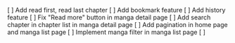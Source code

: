 [ ] Add read first, read last chapter
[ ] Add bookmark feature
[ ] Add history feature
[ ] Fix "Read more" button in manga detail page
[ ] Add search chapter in chapter list in manga detail page
[ ] Add pagination in home page and manga list page
[ ] Implement manga filter in manga list page
[ ] 